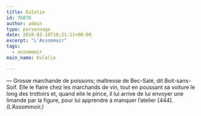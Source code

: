 ```yaml
---
title: Eulalie
id: 76878
author: admin
type: personnage
date: 2010-02-16T10:21:11+00:00
excerpt: "L'Assommoir"
tags:
  - assommoir
main_name: Eulalie

---
```

— Grosse marchande de poissons; maîtresse de Bec-Salé, dit Boit-sans-Soif. Elle le flaire chez les marchands de vin, tout en poussant sa voiture le long des trottoirs et, quand elle le pince, il lui arrive de lui envoyer une limande par la figure, pour lui apprendre à manquer l&rsquo;atelier [444]._(L&rsquo;Assommoir.)_
